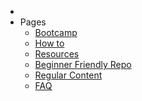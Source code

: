- 
- Pages
    - <a href="https://opensource.pradumnasaraf.co/#/pages/Bootcamp">Bootcamp</a>
    - <a href="https://opensource.pradumnasaraf.co/#/pages/How-to/README">How to</a>
    - <a href="https://opensource.pradumnasaraf.co/#/pages/Resources">Resources</a>
    - <a href="https://opensource.pradumnasaraf.co/#/pages/Beginners">Beginner Friendly Repo</a>
    - <a href="https://opensource.pradumnasaraf.co/#/pages/Regular">Regular Content</a>
    - <a href="https://opensource.pradumnasaraf.co/#/pages/Faq">FAQ</a>
